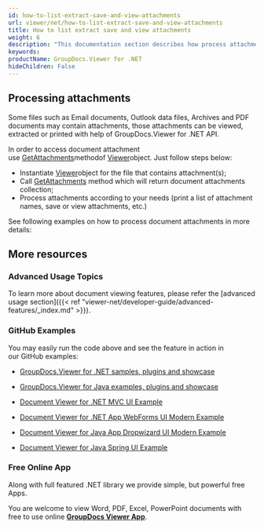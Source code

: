 ```yaml
---
id: how-to-list-extract-save-and-view-attachments
url: viewer/net/how-to-list-extract-save-and-view-attachments
title: How to list extract save and view attachments
weight: 6
description: "This documentation section describes how process attachments using .NET / C# with GroupDocs.Viewer for .NET."
keywords: 
productName: GroupDocs.Viewer for .NET
hideChildren: False
---
```

## Processing attachments

Some files such as Email documents, Outlook data files, Archives and PDF documents may contain attachments, those attachments can be viewed, extracted or printed with help of GroupDocs.Viewer for .NET API.

In order to access document attachment use [GetAttachments](https://apireference.groupdocs.com/net/viewer/groupdocs.viewer/viewer/methods/getattachments)methodof [Viewer](https://apireference.groupdocs.com/net/viewer/groupdocs.viewer/viewer)object. Just follow steps below:

*   Instantiate [Viewer](https://apireference.groupdocs.com/net/viewer/groupdocs.viewer/viewer)object for the file that contains attachment(s);
*   Call [GetAttachments](https://apireference.groupdocs.com/net/viewer/groupdocs.viewer/viewer/methods/getattachments) method which will return document attachments collection;
*   Process attachments according to your needs (print a list of attachment names, save or view attachments, etc.)

See following examples on how to process document attachments in more details:

## More resources

### Advanced Usage Topics

To learn more about document viewing features, please refer the [advanced usage section]({{< ref "viewer-net/developer-guide/advanced-features/_index.md" >}}).

### GitHub Examples

You may easily run the code above and see the feature in action in our GitHub examples:

*   [GroupDocs.Viewer for .NET samples, plugins and showcase](https://github.com/groupdocs-viewer/GroupDocs.Viewer-for-.NET)
    
*   [GroupDocs.Viewer for Java examples, plugins and showcase](https://github.com/groupdocs-viewer/GroupDocs.Viewer-for-Java)
    
*   [Document Viewer for .NET MVC UI Example](https://github.com/groupdocs-viewer/GroupDocs.Viewer-for-.NET-MVC) 
    
*   [Document Viewer for .NET App WebForms UI Modern Example](https://github.com/groupdocs-viewer/GroupDocs.Viewer-for-.NET-WebForms)
    
*   [Document Viewer for Java App Dropwizard UI Modern Example](https://github.com/groupdocs-viewer/GroupDocs.Viewer-for-Java-Dropwizard)
    
*   [Document Viewer for Java Spring UI Example](https://github.com/groupdocs-viewer/GroupDocs.Viewer-for-Java-Spring)
    

### Free Online App

Along with full featured .NET library we provide simple, but powerful free Apps.

You are welcome to view Word, PDF, Excel, PowerPoint documents with free to use online **[GroupDocs Viewer App](https://products.groupdocs.app/viewer)**.
